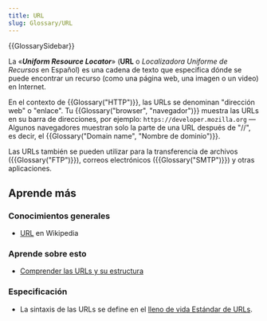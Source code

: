 ```yaml
---
title: URL
slug: Glossary/URL
---
```


{{GlossarySidebar}}

La «**_Uniform Resource Locator_**» (**URL** o _Localizadora Uniforme de Recursos_ en Español) es una cadena de texto que especifica dónde se puede encontrar un recurso (como una página web, una imagen o un video) en Internet.

En el contexto de {{Glossary("HTTP")}}, las URLs se denominan "dirección web" o "enlace". Tu {{Glossary("browser", "navegador")}} muestra las URLs en su barra de direcciones, por ejemplo: `https://developer.mozilla.org` — Algunos navegadores muestran solo la parte de una URL después de "//", es decir, el {{Glossary("Domain name", "Nombre de dominio")}}.

Las URLs también se pueden utilizar para la transferencia de archivos ({{Glossary("FTP")}}), correos electrónicos ({{Glossary("SMTP")}}) y otras aplicaciones.

## Aprende más

### Conocimientos generales

- [URL](https://es.wikipedia.org/wiki/URL) en Wikipedia

### Aprende sobre esto

- [Comprender las URLs y su estructura](/es/Learn/Understanding_URLs)

### Especificación

- La sintaxis de las URLs se define en el [lleno de vida Estándar de URLs](https://url.spec.whatwg.org/).
